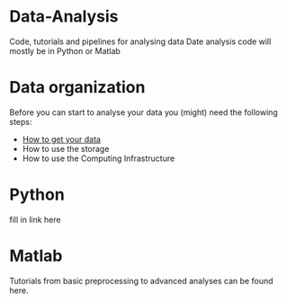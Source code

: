 # Data-Analysis
Code, tutorials and pipelines for analysing data
Date analysis code will mostly be in Python or Matlab
# Data organization
Before you can start to analyse your data you (might) need the following steps:
- [How to get your data](https://github.com/SalzburgBraindynamics/Data-Analysis/blob/main/How%20to%20get%20the%20data.md)
- How to use the storage
- How to use the Computing Infrastructure
# Python
fill in link here
# Matlab
Tutorials from basic preprocessing to advanced analyses can be found here.
